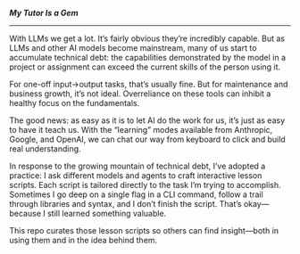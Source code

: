 ***My Tutor Is a Gem***

_______________________________________________________________________________________
With LLMs we get a lot. It’s fairly obvious they’re incredibly capable. But as LLMs and other AI models become mainstream, many of us start to accumulate technical debt: the capabilities demonstrated by the model in a project or assignment can exceed the current skills of the person using it.

For one-off input→output tasks, that’s usually fine. But for maintenance and business growth, it’s not ideal. Overreliance on these tools can inhibit a healthy focus on the fundamentals.

The good news: as easy as it is to let AI do the work for us, it’s just as easy to have it teach us. With the “learning” modes available from Anthropic, Google, and OpenAI, we can chat our way from keyboard to click and build real understanding.

In response to the growing mountain of technical debt, I’ve adopted a practice: I ask different models and agents to craft interactive lesson scripts. Each script is tailored directly to the task I’m trying to accomplish. Sometimes I go deep on a single flag in a CLI command, follow a trail through libraries and syntax, and I don’t finish the script. That’s okay—because I still learned something valuable.

This repo curates those lesson scripts so others can find insight—both in using them and in the idea behind them.
